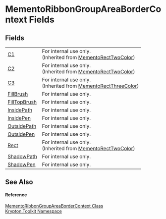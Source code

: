 # MementoRibbonGroupAreaBorderContext Fields




## Fields
<table>
<tr>
<td><a href="54a68739-36c3-359d-50d9-62edfae5511b.md">C1</a></td>
<td>For internal use only.<br />(Inherited from <a href="06176e26-a515-98f8-dcf2-9eea1cdf808b.md">MementoRectTwoColor</a>)</td></tr>
<tr>
<td><a href="b9413bca-0d4d-9123-fc09-26ebea8d9584.md">C2</a></td>
<td>For internal use only.<br />(Inherited from <a href="06176e26-a515-98f8-dcf2-9eea1cdf808b.md">MementoRectTwoColor</a>)</td></tr>
<tr>
<td><a href="ef1c56c0-75aa-6e44-6132-b755036b51dc.md">C3</a></td>
<td>For internal use only.<br />(Inherited from <a href="8d4ecaa6-48d1-cf68-c0c6-c38a1b6ff5b9.md">MementoRectThreeColor</a>)</td></tr>
<tr>
<td><a href="d54a1ed2-7206-f219-0807-87b247976dbd.md">FillBrush</a></td>
<td>For internal use only.</td></tr>
<tr>
<td><a href="6aa4e80b-414b-54e7-a49f-9702f2eae45f.md">FillTopBrush</a></td>
<td>For internal use only.</td></tr>
<tr>
<td><a href="daa0d0c4-288f-eab7-1533-d8ed0f106bd4.md">InsidePath</a></td>
<td>For internal use only.</td></tr>
<tr>
<td><a href="000804c7-3355-f63a-6332-192e10f24826.md">InsidePen</a></td>
<td>For internal use only.</td></tr>
<tr>
<td><a href="a93dd1f8-7642-96be-25ef-c93af9684bd5.md">OutsidePath</a></td>
<td>For internal use only.</td></tr>
<tr>
<td><a href="937261ca-5507-56dc-b6ae-9310c8a4635f.md">OutsidePen</a></td>
<td>For internal use only.</td></tr>
<tr>
<td><a href="ddfa9d94-a85a-f639-1904-c975fa381fa3.md">Rect</a></td>
<td>For internal use only.<br />(Inherited from <a href="06176e26-a515-98f8-dcf2-9eea1cdf808b.md">MementoRectTwoColor</a>)</td></tr>
<tr>
<td><a href="7853ca28-ed60-014d-1c46-8db115abe1c9.md">ShadowPath</a></td>
<td>For internal use only.</td></tr>
<tr>
<td><a href="02e99d44-4911-084d-f20d-7186176ca019.md">ShadowPen</a></td>
<td>For internal use only.</td></tr>
</table>

## See Also


#### Reference
<a href="c2d78dd2-24d8-3297-2b06-70f90fe690f2.md">MementoRibbonGroupAreaBorderContext Class</a>  
<a href="79d2eac2-21f4-54ff-7552-b20c33c30600.md">Krypton.Toolkit Namespace</a>  
